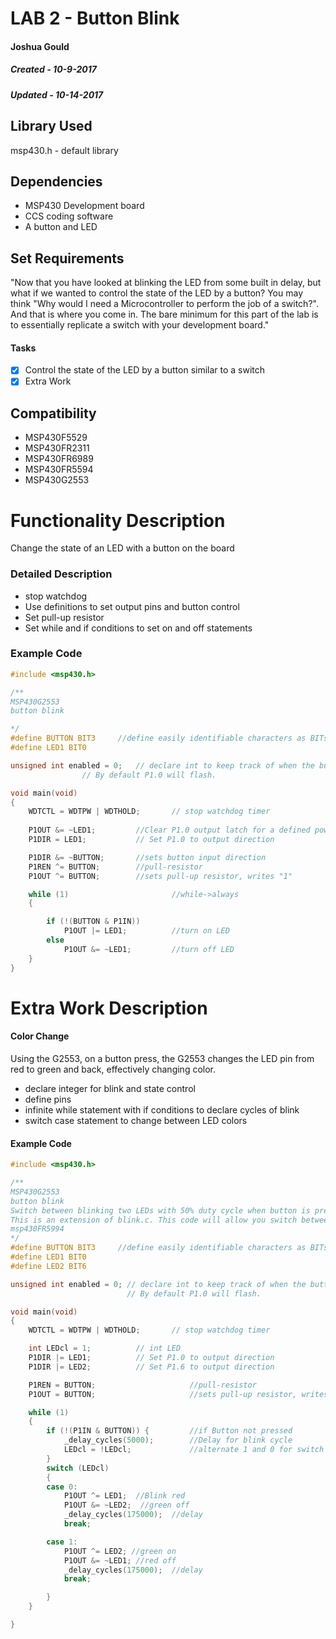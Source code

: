 # LAB 2 - Button Blink
#### Joshua Gould
##### Created - 10-9-2017
##### Updated - 10-14-2017

## Library Used
msp430.h - default library

## Dependencies
* MSP430 Development board
* CCS coding software
* A button and LED

## Set Requirements
"Now that you have looked at blinking the LED from some built in delay, but what if we wanted to control the state of the LED by a button? You may think "Why would I need a Microcontroller to perform the job of a switch?". And that is where you come in. The bare minimum for this part of the lab is to essentially replicate a switch with your development board."

#### Tasks
* [x] Control the state of the LED by a button similar to a switch
* [x] Extra Work

## Compatibility
* MSP430F5529
* MSP430FR2311
* MSP430FR6989
* MSP430FR5594
* MSP430G2553

# Functionality Description
Change the state of an LED with a button on the board
### Detailed Description

* stop watchdog
* Use definitions to set output pins and button control
* Set pull-up resistor
* Set while and if conditions to set on and off statements

### Example Code
```C
#include <msp430.h>

/**
MSP430G2553
button blink

*/
#define BUTTON BIT3		//define easily identifiable characters as BITs
#define LED1 BIT0

unsigned int enabled = 0; 	// declare int to keep track of when the button was pressed
				// By default P1.0 will flash.

void main(void)
{
	WDTCTL = WDTPW | WDTHOLD;       // stop watchdog timer
	
	P1OUT &= ~LED1;			//Clear P1.0 output latch for a defined power-on state
	P1DIR = LED1;			// Set P1.0 to output direction

	P1DIR &= ~BUTTON;		//sets button input direction   
	P1REN ^= BUTTON;  		//pull-resistor
	P1OUT ^= BUTTON;  		//sets pull-up resistor, writes "1" 

	while (1)						//while->always
	{

		if (!(BUTTON & P1IN))
			P1OUT |= LED1;			//turn on LED
		else
			P1OUT &= ~LED1;			//turn off LED
	}
}

```

# Extra Work Description

#### Color Change
Using the G2553, on a button press, the G2553 changes the LED pin from red to green and back, effectively changing color.

* declare integer for blink and state control
* define pins
* infinite while statement with if conditions to declare cycles of blink
* switch case statement to change between LED colors

#### Example Code
```C
#include <msp430.h>

/**
MSP430G2553
button blink
Switch between blinking two LEDs with 50% duty cycle when button is pressed.
This is an extension of blink.c. This code will allow you switch between which LED is blinking by pressing a button.
msp430FR5994
*/
#define BUTTON BIT3		//define easily identifiable characters as BITs
#define LED1 BIT0
#define LED2 BIT6

unsigned int enabled = 0; // declare int to keep track of when the button was pressed
						  // By default P1.0 will flash.

void main(void)
{
	WDTCTL = WDTPW | WDTHOLD;       // stop watchdog timer

	int LEDcl = 1;			// int LED
	P1DIR |= LED1;			// Set P1.0 to output direction
	P1DIR |= LED2;			// Set P1.6 to output direction

	P1REN = BUTTON;						//pull-resistor
	P1OUT = BUTTON;						//sets pull-up resistor, writes "1" 

	while (1)
	{
		if (!(P1IN & BUTTON)) {			//if Button not pressed
			_delay_cycles(5000);		//Delay for blink cycle
			LEDcl = !LEDcl;				//alternate 1 and 0 for switch statement control
		}
		switch (LEDcl)
		{
		case 0:
			P1OUT ^= LED1;	//Blink red
			P1OUT &= ~LED2;  //green off
			_delay_cycles(175000);	//delay
			break;

		case 1:
			P1OUT ^= LED2; //green on
			P1OUT &= ~LED1; //red off
			_delay_cycles(175000);	//delay
			break;

		}
	}

}
```
